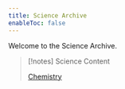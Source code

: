 ```yaml
---
title: Science Archive
enableToc: false
---
```

Welcome to the Science Archive. 

> [!notes] Science Content
> 
> [Chemistry](notes/year9/science/chemistry/chemistry.md) 

